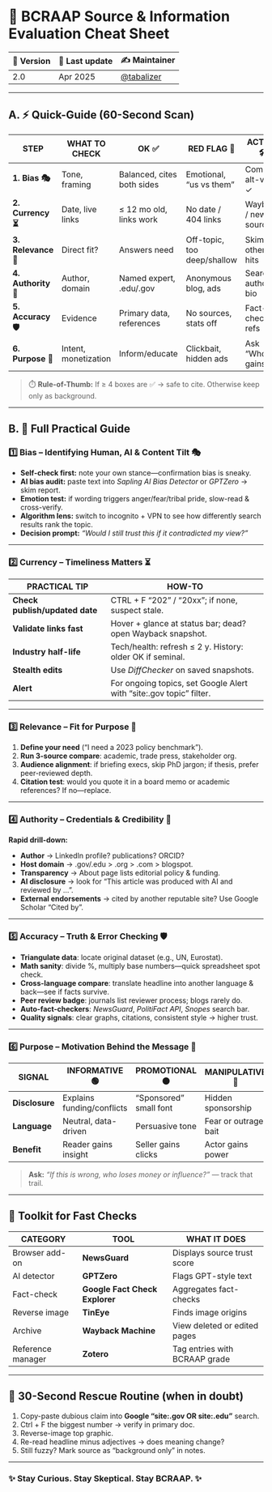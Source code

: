 # 🧐 **BCRAAP Source & Information Evaluation Cheat Sheet**

| 📄 **Version** | 🔧 **Last update** | ✍️ **Maintainer** |
| -------------- | ----------------- | ---------------- |
| 2.0            | Apr 2025          | [@tabalizer](https://www.linkedin.com/in/tabalizer/) |

---

## A. ⚡ Quick-Guide (60-Second Scan)

| STEP | WHAT TO CHECK | OK ✅ | RED FLAG 🚫 | ACTION 🛠️ |
| ---- | ------------- | ---- | ----------- | ---------- |
| **1. Bias 🎭** | Tone, framing | Balanced, cites both sides | Emotional, “us vs them” | Compare alt-view ✓ |
| **2. Currency ⏳** | Date, live links | ≤ 12 mo old, links work | No date / 404 links | Wayback / newer source |
| **3. Relevance 🎯** | Direct fit? | Answers need | Off-topic, too deep/shallow | Skim other hits |
| **4. Authority 🏅** | Author, domain | Named expert, .edu/.gov | Anonymous blog, ads | Search author bio |
| **5. Accuracy 🛡️** | Evidence | Primary data, references | No sources, stats off | Fact-check 2 refs |
| **6. Purpose 🎯** | Intent, monetization | Inform/educate | Clickbait, hidden ads | Ask “Who gains?” |

> ⏱️ **Rule-of-Thumb:** If ≥ 4 boxes are ✅ → safe to cite. Otherwise keep only as background.

---

## B. 📜 Full Practical Guide

### 1️⃣ Bias – Identifying Human, AI & Content Tilt 🎭  
- **Self-check first:** note your own stance—confirmation bias is sneaky.  
- **AI bias audit:** paste text into *Sapling AI Bias Detector* or *GPTZero* → skim report.  
- **Emotion test:** if wording triggers anger/fear/tribal pride, slow-read & cross-verify.  
- **Algorithm lens:** switch to incognito + VPN to see how differently search results rank the topic.  
- **Decision prompt:** *“Would I still trust this if it contradicted my view?”*

---

### 2️⃣ Currency – Timeliness Matters ⏳  
| PRACTICAL TIP | HOW-TO |
| ------------- | ------ |
| **Check publish/updated date** | CTRL + F “202” / “20xx”; if none, suspect stale. |
| **Validate links fast** | Hover + glance at status bar; dead? open Wayback snapshot. |
| **Industry half-life** | Tech/health: refresh ≤ 2 y. History: older OK if seminal. |
| **Stealth edits** | Use *DiffChecker* on saved snapshots. |
| **Alert** | For ongoing topics, set Google Alert with “site:.gov topic” filter. |

---

### 3️⃣ Relevance – Fit for Purpose 🎯  
1. **Define your need** (“I need a 2023 policy benchmark”).  
2. **Run 3-source compare**: academic, trade press, stakeholder org.  
3. **Audience alignment**: if briefing execs, skip PhD jargon; if thesis, prefer peer-reviewed depth.  
4. **Citation test**: would you quote it in a board memo or academic references? If no—replace.  

---

### 4️⃣ Authority – Credentials & Credibility 🏅  
**Rapid drill-down:**  
- **Author** → LinkedIn profile? publications? ORCID?  
- **Host domain** → .gov/.edu > .org > .com > blogspot.  
- **Transparency** → About page lists editorial policy & funding.  
- **AI disclosure** → look for “This article was produced with AI and reviewed by …”.  
- **External endorsements** → cited by another reputable site? Use Google Scholar “Cited by”.  

---

### 5️⃣ Accuracy – Truth & Error Checking 🛡️  
- **Triangulate data**: locate original dataset (e.g., UN, Eurostat).  
- **Math sanity**: divide %, multiply base numbers—quick spreadsheet spot check.  
- **Cross-language compare**: translate headline into another language & back—see if facts survive.  
- **Peer review badge**: journals list reviewer process; blogs rarely do.  
- **Auto-fact-checkers**: *NewsGuard*, *PolitiFact API*, *Snopes* search bar.  
- **Quality signals**: clear graphs, citations, consistent style → higher trust.  

---

### 6️⃣ Purpose – Motivation Behind the Message 🎯  
| SIGNAL | INFORMATIVE 🟢 | PROMOTIONAL 🟠 | MANIPULATIVE 🔴 |
| ------ | -------------- | ------------- | -------------- |
| **Disclosure** | Explains funding/conflicts | “Sponsored” small font | Hidden sponsorship |
| **Language** | Neutral, data-driven | Persuasive tone | Fear or outrage bait |
| **Benefit** | Reader gains insight | Seller gains clicks | Actor gains power |

> **Ask:** *“If this is wrong, who loses money or influence?”* — track that trail.

---

## 🧰 Toolkit for Fast Checks
| CATEGORY | TOOL | WHAT IT DOES |
| -------- | ---- | ------------ |
| Browser add-on | **NewsGuard** | Displays source trust score |
| AI detector | **GPTZero** | Flags GPT-style text |
| Fact-check | **Google Fact Check Explorer** | Aggregates fact-checks |
| Reverse image | **TinEye** | Finds image origins |
| Archive | **Wayback Machine** | View deleted or edited pages |
| Reference manager | **Zotero** | Tag entries with BCRAAP grade |

---

## 📌 30-Second Rescue Routine (when in doubt)
1. Copy-paste dubious claim into **Google “site:.gov OR site:.edu”** search.  
2. Ctrl + F the biggest number → verify in primary doc.  
3. Reverse-image top graphic.  
4. Re-read headline minus adjectives → does meaning change?  
5. Still fuzzy? Mark source as “background only” in notes.

---

### ✨ Stay Curious. Stay Skeptical. Stay BCRAAP. ✨
